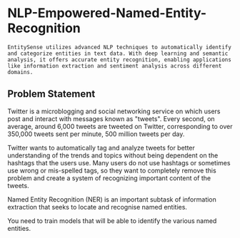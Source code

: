 # NLP-Empowered-Named-Entity-Recognition
    EntitySense utilizes advanced NLP techniques to automatically identify and categorize entities in text data. With deep learning and semantic analysis, it offers accurate entity recognition, enabling applications like information extraction and sentiment analysis across different domains.

## Problem Statement

Twitter is a microblogging and social networking service on which users post and interact with messages known as "tweets". Every second, on average, around 6,000 tweets are tweeted on Twitter, corresponding to over 350,000 tweets sent per minute, 500 million tweets per day.

Twitter wants to automatically tag and analyze tweets for better understanding of the trends and topics without being dependent on the hashtags that the users use. Many users do not use hashtags or sometimes use wrong or mis-spelled tags, so they want to completely remove this problem and create a system of recognizing important content of the tweets.

Named Entity Recognition (NER) is an important subtask of information extraction that seeks to locate and recognise named entities.

You need to train models that will be able to identify the various named entities.